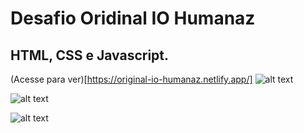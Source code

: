 # Desafio Oridinal IO Humanaz 
## HTML, CSS e Javascript.
(Acesse para ver)[https://original-io-humanaz.netlify.app/]
![alt text](https://iili.io/3kKuDv.png)

![alt text](https://iili.io/3kIJJ2.png)

![alt text](https://iili.io/3kI2O7.png)
